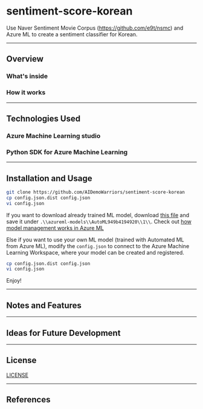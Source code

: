 # sentiment-score-korean

Use Naver Sentiment Movie Corpus (https://github.com/e9t/nsmc) and Azure ML to create a sentiment classifier for Korean.

---

## Overview

### What's inside

### How it works

---

## Technologies Used

### Azure Machine Learning studio

### Python SDK for Azure Machine Learning

---

## Installation and Usage

```bash
git clone https://github.com/AIDemoWarriors/sentiment-score-korean
cp config.json.dist config.json
vi config.json
```

If you want to download already trained ML model, download [this file](https://aidemowarriors.blob.core.windows.net/sentiment-scorer-korean/azureml-models/AutoML949b4194920/1/model.pkl) and save it under `.\\azureml-models\\AutoML949b4194920\\1\\`. Check out [how model management works in Azure ML](https://docs.microsoft.com/en-us/azure/machine-learning/concept-model-management-and-deployment#register-and-track-ml-models)

Else if you want to use your own ML model (trained with Automated ML from Azure ML), modify the `config.json` to connect to the Azure Machine Learning Workspace, where your model can be created and registered.

```bash
cp config.json.dist config.json
vi config.json
```

Enjoy!

---

## Notes and Features

---

## Ideas for Future Development

---

## License

[LICENSE](LICENSE)

---

## References

